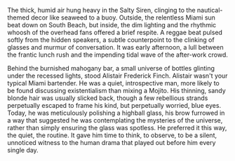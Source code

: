 The thick, humid air hung heavy in the Salty Siren, clinging to the nautical-themed decor like seaweed to a buoy. Outside, the relentless Miami sun beat down on South Beach, but inside, the dim lighting and the rhythmic whoosh of the overhead fans offered a brief respite. A reggae beat pulsed softly from the hidden speakers, a subtle counterpoint to the clinking of glasses and murmur of conversation. It was early afternoon, a lull between the frantic lunch rush and the impending tidal wave of the after-work crowd.

Behind the burnished mahogany bar, a small universe of bottles glinting under the recessed lights, stood Alistair Frederick Finch. Alistair wasn't your typical Miami bartender. He was a quiet, introspective man, more likely to be found discussing existentialism than mixing a Mojito. His thinning, sandy blonde hair was usually slicked back, though a few rebellious strands perpetually escaped to frame his kind, but perpetually worried, blue eyes. Today, he was meticulously polishing a highball glass, his brow furrowed in a way that suggested he was contemplating the mysteries of the universe, rather than simply ensuring the glass was spotless. He preferred it this way, the quiet, the routine. It gave him time to think, to observe, to be a silent, unnoticed witness to the human drama that played out before him every single day.
